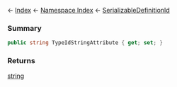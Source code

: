 ← [Index](Api-Index) ← [Namespace Index](Namespace-Index) ← [SerializableDefinitionId](VRage.ObjectBuilders.SerializableDefinitionId)

### Summary

```csharp
public string TypeIdStringAttribute { get; set; }
```

### Returns

[string](https://docs.microsoft.com/en-us/dotnet/api/System.String?view=netframework-4.6)

